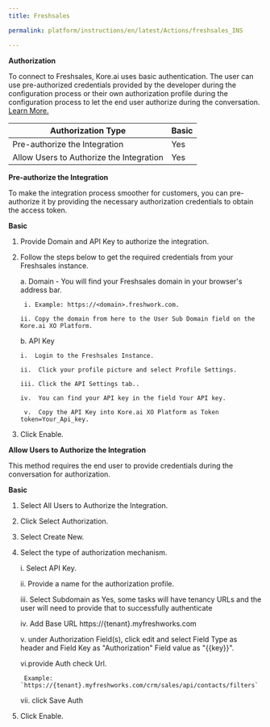 ```yaml
---
title: Freshsales

permalink: platform/instructions/en/latest/Actions/freshsales_INS

---
```


<base target="_blank">





**Authorization**
 
To connect to Freshsales, Kore.ai uses basic authentication. The user can use pre-authorized credentials provided by the developer during the configuration process or their own authorization profile during the configuration process to let the end user authorize during the conversation. [Learn More.](https://developers.freshworks.com/crm/api/#introduction)
 
 
 |Authorization Type                      | Basic |
 |----------------------------------------|-------|
 |Pre-authorize the Integration           |  Yes  |
 |Allow Users to Authorize the Integration|  Yes  |


**Pre-authorize the Integration**
 
 To make the integration process smoother for customers, you can pre-authorize it by providing the necessary authorization credentials to obtain the access token.

**Basic**
 
1. Provide Domain and API Key to authorize the integration.  

2. Follow the steps below to get the required credentials from your Freshsales instance.
 
   a. Domain - You will find your Freshsales domain in your browser's address bar.

        i. Example: https://<domain>.freshwork.com.

       ii. Copy the domain from here to the User Sub Domain field on the Kore.ai XO Platform.
  
   b.  API Key
 
       i.  Login to the Freshsales Instance.
      
       ii.  Click your profile picture and select Profile Settings.

       iii. Click the API Settings tab..
   
       iv.  You can find your API key in the field Your API key.
  
        v.  Copy the API Key into Kore.ai XO Platform as Token token=Your_Api_key. 
        
 3. Click Enable.
 
**Allow Users to Authorize the Integration**
 
This method requires the end user to provide credentials during the conversation for authorization.
 
**Basic**
 
1. Select All Users to Authorize the Integration.
 
2. Click Select Authorization.
 
3. Select Create New.
 
4. Select the type of authorization mechanism. 
 
   i.  Select API Key.
 
   ii.  Provide a name for the authorization profile.

   iii. Select Subdomain as Yes, some tasks will have tenancy URLs and the user will need to provide that to successfully authenticate

   iv. Add Base URL https://{tenant}.myfreshworks.com
   
   v. under Authorization Field(s), click edit and select Field Type as header and Field Key as "Authorization" Field value as "{{key}}".
   
   vi.provide Auth check Url.
        
        Example: `https://{tenant}.myfreshworks.com/crm/sales/api/contacts/filters`
   
   vii. click Save Auth
 
 6.  Click Enable.
 
